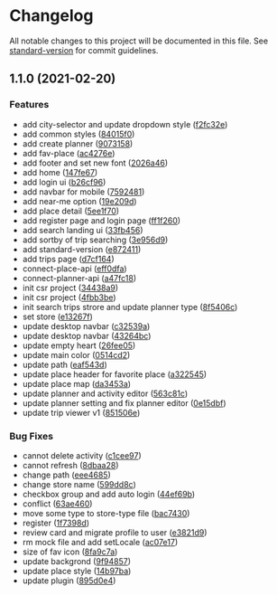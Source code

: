 # Changelog

All notable changes to this project will be documented in this file. See [standard-version](https://github.com/conventional-changelog/standard-version) for commit guidelines.

## 1.1.0 (2021-02-20)


### Features

* add city-selector and update dropdown style ([f2fc32e](https://github.com/ppipee/di-planistra/commit/f2fc32e5aac2bb63758216a7b91d6cf5d82b91bf))
* add common styles ([84015f0](https://github.com/ppipee/di-planistra/commit/84015f0907c6f612c0e47b5f653b35bd9bac0e94))
* add create planner ([9073158](https://github.com/ppipee/di-planistra/commit/9073158f6fe64923b4f790bb0937240eda40275a))
* add fav-place ([ac4276e](https://github.com/ppipee/di-planistra/commit/ac4276e7bf1717086af1d3cd451ab44b7ddd86a1))
* add footer and set new font ([2026a46](https://github.com/ppipee/di-planistra/commit/2026a464b203df44cc54d5bb4b9d135ea5c8dc0b))
* add home ([147fe67](https://github.com/ppipee/di-planistra/commit/147fe67861be5141daf4522142d9a9a2030d873c))
* add login ui ([b26cf96](https://github.com/ppipee/di-planistra/commit/b26cf96855aa1528f0cb46765b1442b45c63099f))
* add navbar for mobile ([7592481](https://github.com/ppipee/di-planistra/commit/759248121605572c5ad8d2df69d467c25fe36d9d))
* add near-me option ([19e209d](https://github.com/ppipee/di-planistra/commit/19e209dcfb9cc2f60eb3744d92bc1d448d54c786))
* add place detail ([5ee1f70](https://github.com/ppipee/di-planistra/commit/5ee1f70f7a481ebcab12f497bea1a146f8292048))
* add register page and login page ([ff1f260](https://github.com/ppipee/di-planistra/commit/ff1f2605503fcdcc8da42194f5e5c67c6629d31f))
* add search landing ui ([33fb456](https://github.com/ppipee/di-planistra/commit/33fb4561b7922f794a1eddede5251f349a8ac5f0))
* add sortby of trip searching ([3e956d9](https://github.com/ppipee/di-planistra/commit/3e956d9c8734cdbd116f93f9f3fb69a4309b699c))
* add standard-version ([e872411](https://github.com/ppipee/di-planistra/commit/e87241165e4c482d7e957bfc36e3560d5b2e2c7e))
* add trips page ([d7cf164](https://github.com/ppipee/di-planistra/commit/d7cf1646904f0d946155b499019fabb904c58843))
* connect-place-api ([eff0dfa](https://github.com/ppipee/di-planistra/commit/eff0dfa4cf1f4d873e41ec90fad0166ab023bbf1))
* connect-planner-api ([a47fc18](https://github.com/ppipee/di-planistra/commit/a47fc184e9f7866a73fb04317f7c9aa72d832033))
* init csr project ([34438a9](https://github.com/ppipee/di-planistra/commit/34438a900dbc2215516a3f6040573c0ce0307222))
* init csr project ([4fbb3be](https://github.com/ppipee/di-planistra/commit/4fbb3be18e772e4848ccf59cab7645f427619a91))
* init search trips strore and update planner type ([8f5406c](https://github.com/ppipee/di-planistra/commit/8f5406cde47933abdc9d157e011d4ea67bff3885))
* set store ([e13267f](https://github.com/ppipee/di-planistra/commit/e13267fb5ec60e449e18b62366843c233564422e))
* update desktop navbar ([c32539a](https://github.com/ppipee/di-planistra/commit/c32539a241607cd1cebe061174611e0d855d8360))
* update desktop navbar ([43264bc](https://github.com/ppipee/di-planistra/commit/43264bc11c56f8d244925a359d29167fa969eaa5))
* update empty heart ([26fee05](https://github.com/ppipee/di-planistra/commit/26fee0559b1300ec027faa7957835290b5e1a978))
* update main color ([0514cd2](https://github.com/ppipee/di-planistra/commit/0514cd2f6f1b50104ce41a2e5fcbd57c36489205))
* update path ([eaf543d](https://github.com/ppipee/di-planistra/commit/eaf543d2656f324fb31c26c71be390ddec91b743))
* update place header for favorite place ([a322545](https://github.com/ppipee/di-planistra/commit/a32254554ec4dc2f41c217bf74b3cdc2c5fb5c25))
* update place map ([da3453a](https://github.com/ppipee/di-planistra/commit/da3453affc2711e5e7dc2fe73edc31a1c4859382))
* update planner and activity editor ([563c81c](https://github.com/ppipee/di-planistra/commit/563c81c4b47abf250671a7894570c3dd478953f9))
* update planner setting and fix planner editor ([0e15dbf](https://github.com/ppipee/di-planistra/commit/0e15dbfa9bfa61edb206285fc294718cc421a1fb))
* update trip viewer v1 ([851506e](https://github.com/ppipee/di-planistra/commit/851506ec4fed9fc2bff59b0d0f846f9ee78f6725))


### Bug Fixes

* cannot delete activity ([c1cee97](https://github.com/ppipee/di-planistra/commit/c1cee97be5998cd8e0a9e2d33d8a7b99e39f8375))
* cannot refresh ([8dbaa28](https://github.com/ppipee/di-planistra/commit/8dbaa28ff5f7f70ba5a770a59048ad4ebdd18b99))
* change path ([eee4685](https://github.com/ppipee/di-planistra/commit/eee4685600fb26146e81650116e1058cc8f5b518))
* change store name ([599dd8c](https://github.com/ppipee/di-planistra/commit/599dd8c91303b1c0398a5ec45d6f693d90dd32d4))
* checkbox group and add auto login ([44ef69b](https://github.com/ppipee/di-planistra/commit/44ef69b0f771e583e775afe8a35a8d27784d77c9))
* conflict ([63ae460](https://github.com/ppipee/di-planistra/commit/63ae4606e958c1387f8c7932ca88eee17b55f358))
* move some type to store-type file ([bac7430](https://github.com/ppipee/di-planistra/commit/bac74305aa2dfbd49b7190415f003c69f48853d8))
* register ([1f7398d](https://github.com/ppipee/di-planistra/commit/1f7398d325f521eee98e6a91e9eb7e3304ba7e7c))
* review card and migrate profile to user ([e3821d9](https://github.com/ppipee/di-planistra/commit/e3821d9a858b461eb51a723a5425d8df53c9ae91))
* rm mock file and add setLocale ([ac07e17](https://github.com/ppipee/di-planistra/commit/ac07e170a48de1b6c91c264b48fd2460b173c10e))
* size of fav icon ([8fa9c7a](https://github.com/ppipee/di-planistra/commit/8fa9c7a4183e3bd7e3bd40c68b7257f730e8c7f7))
* update backgrond ([9f94857](https://github.com/ppipee/di-planistra/commit/9f948575e4a1a1c4004906e27decfe74160bc890))
* update place style ([14b97ba](https://github.com/ppipee/di-planistra/commit/14b97ba7e6d29f26bb735d923ea0f2fd44a18649))
* update plugin ([895d0e4](https://github.com/ppipee/di-planistra/commit/895d0e4a26dbf23c5784c69f6b19ce7f6497fb27))
